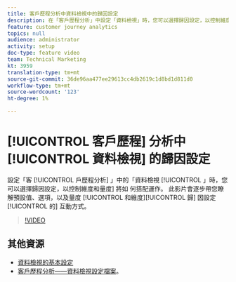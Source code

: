 ```yaml
---
title: 客戶歷程分析中資料檢視中的歸因設定
description: 在「客戶歷程分析」中設定「資料檢視」時，您可以選擇歸因設定，以控制維度和量度的搭配運作方式。 此影片會逐步帶您瞭解預設值、選項，以及量度和維度歸因設定的互動方式。
feature: customer journey analytics
topics: null
audience: administrator
activity: setup
doc-type: feature video
team: Technical Marketing
kt: 3959
translation-type: tm+mt
source-git-commit: 36de96aa477ee29613cc4db2619c1d8bd1d811d0
workflow-type: tm+mt
source-wordcount: '123'
ht-degree: 1%

---
```



# [!UICONTROL 客戶歷程] 分析中 [!UICONTROL 資料檢視] 的歸因設定

設定「客 [!UICONTROL 戶歷程分析] 」中的「資料檢視 [!UICONTROL 」時，您可以選擇歸因設定，以控制維度和量度] 將如  何搭配運作。 此影片會逐步帶您瞭解預設值、選項，以及量度 [!UICONTROL 和維度][!UICONTROL 歸] 因設定 [!UICONTROL 的] 互動方式。

>[!VIDEO](https://video.tv.adobe.com/v/30185/?quality=12&enable10seconds=on&speedcontrol=on)

## 其他資源

* [資料檢視的基本設定](basic-configuration-for-data-views.md)
* [客戶歷程分析——資料檢視設定檔案](https://docs.adobe.com/content/help/en/analytics-platform/using/cja-dataviews/configure-dataviews.html)。

